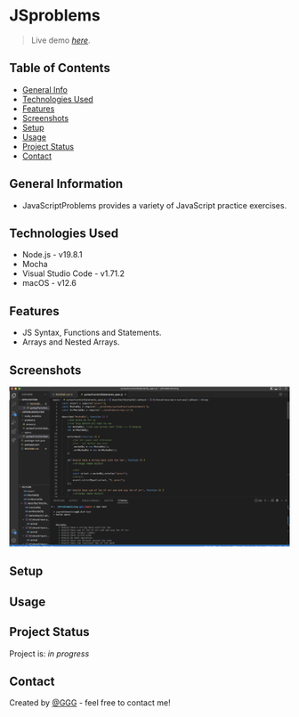 # JSproblems
> Live demo [_here_](https://www.example.com). <!-- If you have the project hosted somewhere, include the link here. -->

## Table of Contents
* [General Info](#general-information)
* [Technologies Used](#technologies-used)
* [Features](#features)
* [Screenshots](#screenshots)
* [Setup](#setup)
* [Usage](#usage)
* [Project Status](#project-status)
* [Contact](#contact)
<!-- * [License](#license) -->

## General Information
- JavaScriptProblems provides a variety of JavaScript practice exercises.


## Technologies Used

- Node.js - v19.8.1
- Mocha
- Visual Studio Code - v1.71.2
- macOS - v12.6

## Features

- JS Syntax, Functions and Statements.
- Arrays and Nested Arrays.

## Screenshots
![Example screenshot](./screenshots/mocha_tests.png)
<!-- ![Example screenshot](./screenshots/shopska_salad.png) -->
<!-- If you have screenshots you'd like to share, include them here. -->

## Setup

<!-- Proceed to describe how to install / get started with the project. -->


## Usage
<!-- How does one go about using it? -->


## Project Status
Project is: _in progress_ 

## Contact
Created by [@GGG](http://3gbg.s3-website.eu-west-2.amazonaws.com/#intro) - feel free to contact me!



<!-- 01. Syntax, Functions and Statements
02. Arrays and Nested Arrays 
03. Objects and Composition
04. DOM Introduction
05. DOM Manipulation and Events 
06. Advanced Functions 
07. Unit Testing and Error Handling
08. Classes and Attributes 
09. Prototypes and Inheritance -->
